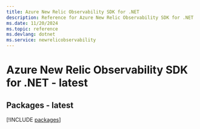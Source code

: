 ```yaml
---
title: Azure New Relic Observability SDK for .NET
description: Reference for Azure New Relic Observability SDK for .NET
ms.date: 11/20/2024
ms.topic: reference
ms.devlang: dotnet
ms.service: newrelicobservability
---
```

# Azure New Relic Observability SDK for .NET - latest
## Packages - latest
[!INCLUDE [packages](new-relic-observability-index.md)]